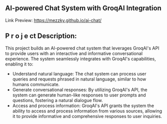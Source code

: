 ## AI-powered Chat System with GroqAI Integration
Link Preview: https://mezzky.github.io/ai-chat/

## P r o j e ct Description:

This project builds an AI-powered chat system that leverages GroqAI's API to provide users with an interactive and informative conversational experience. The system seamlessly integrates with GroqAI's capabilities, enabling it to:
- Understand natural language: The chat system can process user queries and requests phrased in natural language, similar to how humans communicate.
- Generate conversational responses: By utilizing GroqAI's API, the system can generate human-like responses to user prompts and questions, fostering a natural dialogue flow.
- Access and process information: GroqAI's API grants the system the ability to access and process information from various sources, allowing it to provide informative and comprehensive responses to user inquiries.
